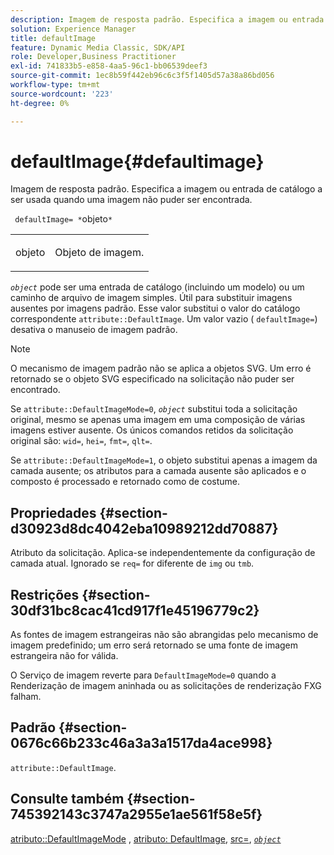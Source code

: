 ```yaml
---
description: Imagem de resposta padrão. Especifica a imagem ou entrada de catálogo a ser usada quando uma imagem não puder ser encontrada.
solution: Experience Manager
title: defaultImage
feature: Dynamic Media Classic, SDK/API
role: Developer,Business Practitioner
exl-id: 741833b5-e858-4aa5-96c1-bb06539deef3
source-git-commit: 1ec8b59f442eb96c6c3f5f1405d57a38a86bd056
workflow-type: tm+mt
source-wordcount: '223'
ht-degree: 0%

---
```


# defaultImage{#defaultimage}

Imagem de resposta padrão. Especifica a imagem ou entrada de catálogo a ser usada quando uma imagem não puder ser encontrada.

` defaultImage= *`objeto`*`

<table id="simpletable_C1FC14B7D9AE476DB2B10EB402944335"> 
 <tr class="strow"> 
  <td class="stentry"> <p> <span class="codeph"> <span class="varname"> objeto  </span> </span> </p> </td> 
  <td class="stentry"> <p>Objeto de imagem. </p> </td> 
 </tr> 
</table>

*`object`* pode ser uma entrada de catálogo (incluindo um modelo) ou um caminho de arquivo de imagem simples. Útil para substituir imagens ausentes por imagens padrão. Esse valor substitui o valor do catálogo correspondente `attribute::DefaultImage`. Um valor vazio ( `defaultImage=`) desativa o manuseio de imagem padrão.

>[!NOTE]
>
>O mecanismo de imagem padrão não se aplica a objetos SVG. Um erro é retornado se o objeto SVG especificado na solicitação não puder ser encontrado.

Se `attribute::DefaultImageMode=0`, *`object`* substitui toda a solicitação original, mesmo se apenas uma imagem em uma composição de várias imagens estiver ausente. Os únicos comandos retidos da solicitação original são: `wid=`, `hei=`, `fmt=`, `qlt=`.

Se `attribute::DefaultImageMode=1`, o objeto substitui apenas a imagem da camada ausente; os atributos para a camada ausente são aplicados e o composto é processado e retornado como de costume.

## Propriedades {#section-d30923d8dc4042eba10989212dd70887}

Atributo da solicitação. Aplica-se independentemente da configuração de camada atual. Ignorado se `req=` for diferente de `img` ou `tmb`.

## Restrições {#section-30df31bc8cac41cd917f1e45196779c2}

As fontes de imagem estrangeiras não são abrangidas pelo mecanismo de imagem predefinido; um erro será retornado se uma fonte de imagem estrangeira não for válida.

O Serviço de imagem reverte para `DefaultImageMode=0` quando a Renderização de imagem aninhada ou as solicitações de renderização FXG falham.

## Padrão {#section-0676c66b233c46a3a3a1517da4ace998}

`attribute::DefaultImage`.

## Consulte também {#section-745392143c3747a2955e1ae561f58e5f}

[atributo::DefaultImageMode](../../../../../is-api/image-catalog/image-serving-api-ref/c-image-catalog-reference/c-attributes-reference/r-defaultimagemode.md#reference-8a996af162f84e46bbe9e6e0d4e26782) ,  [atributo: DefaultImage](../../../../../is-api/image-catalog/image-serving-api-ref/c-image-catalog-reference/c-attributes-reference/r-is-cat-defaultimage.md#reference-8e9900e129f54ed68462a3c2fc3bc433),  [src=](../../../../../is-api/http-ref/image-serving-api-ref/c-http-protocol-reference/c-command-reference/r-src.md#reference-f6506637778c4c69bf106a7924a91ab1),  [ *`object`* ](../../../../../is-api/http-ref/image-serving-api-ref/c-http-protocol-reference/c-data-types/r-object.md#reference-2591bd24548d462782c68d138ef795a0)
